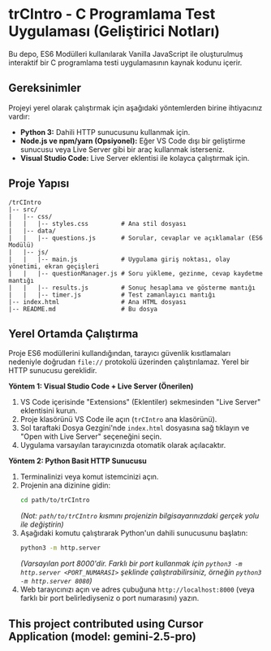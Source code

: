 # trCIntro - C Programlama Test Uygulaması (Geliştirici Notları)

Bu depo, ES6 Modülleri kullanılarak Vanilla JavaScript ile oluşturulmuş interaktif bir C programlama testi uygulamasının kaynak kodunu içerir.

## Gereksinimler

Projeyi yerel olarak çalıştırmak için aşağıdaki yöntemlerden birine ihtiyacınız vardır:

*   **Python 3:** Dahili HTTP sunucusunu kullanmak için.
*   **Node.js ve npm/yarn (Opsiyonel):** Eğer VS Code dışı bir geliştirme sunucusu veya Live Server gibi bir araç kullanmak isterseniz.
*   **Visual Studio Code:** Live Server eklentisi ile kolayca çalıştırmak için.

## Proje Yapısı

```
/trCIntro
|-- src/
|   |-- css/
|   |   |-- styles.css         # Ana stil dosyası
|   |-- data/
|   |   |-- questions.js       # Sorular, cevaplar ve açıklamalar (ES6 Modülü)
|   |-- js/
|   |   |-- main.js            # Uygulama giriş noktası, olay yönetimi, ekran geçişleri
|   |   |-- questionManager.js # Soru yükleme, gezinme, cevap kaydetme mantığı
|   |   |-- results.js         # Sonuç hesaplama ve gösterme mantığı
|   |   |-- timer.js           # Test zamanlayıcı mantığı
|-- index.html                 # Ana HTML dosyası
|-- README.md                  # Bu dosya
```

## Yerel Ortamda Çalıştırma

Proje ES6 modüllerini kullandığından, tarayıcı güvenlik kısıtlamaları nedeniyle doğrudan `file://` protokolü üzerinden çalıştırılamaz. Yerel bir HTTP sunucusu gereklidir.

**Yöntem 1: Visual Studio Code + Live Server (Önerilen)**

1.  VS Code içerisinde "Extensions" (Eklentiler) sekmesinden "Live Server" eklentisini kurun.
2.  Proje klasörünü VS Code ile açın (`trCIntro` ana klasörünü).
3.  Sol taraftaki Dosya Gezgini'nde `index.html` dosyasına sağ tıklayın ve "Open with Live Server" seçeneğini seçin.
4.  Uygulama varsayılan tarayıcınızda otomatik olarak açılacaktır.

**Yöntem 2: Python Basit HTTP Sunucusu**

1.  Terminalinizi veya komut istemcinizi açın.
2.  Projenin ana dizinine gidin:
    ```bash
    cd path/to/trCIntro 
    ```
    *(Not: `path/to/trCIntro` kısmını projenizin bilgisayarınızdaki gerçek yolu ile değiştirin)*
3.  Aşağıdaki komutu çalıştırarak Python'un dahili sunucusunu başlatın:
    ```bash
    python3 -m http.server
    ```
    *(Varsayılan port 8000'dir. Farklı bir port kullanmak için `python3 -m http.server <PORT_NUMARASI>` şeklinde çalıştırabilirsiniz, örneğin `python3 -m http.server 8080`)*
4.  Web tarayıcınızı açın ve adres çubuğuna `http://localhost:8000` (veya farklı bir port belirlediyseniz o port numarasını) yazın.

## This project contributed using Cursor Application (model: gemini-2.5-pro)
